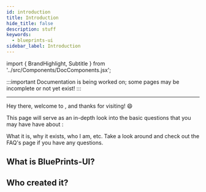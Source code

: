 ```yaml
---
id: introduction
title: Introduction
hide_title: false
description: stuff
keywords:
  - blueprints-ui
sidebar_label: Introduction
---
```


import { BrandHighlight, Subtitle } from '../src/Components/DocComponents.jsx';

:::important
Documentation is being worked on; some pages may be incomplete or not yet exist!
:::

---

Hey there, welcome to <BrandHighlight />, and thanks for visiting! 😄



This page will serve as an in-depth look into the basic questions that you may have have about <BrandHighlight />:

What it is, why it exists, who I am, etc. Take a look around and check out the FAQ's page if you have any questions.

## What is BluePrints-UI?
<Subtitle text="A quick overview into what it is and why it is." />

## Who created it?